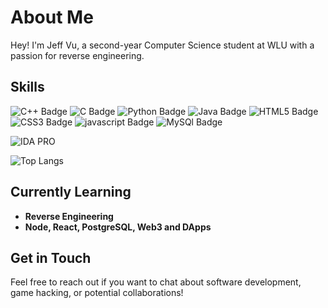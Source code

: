 # About Me
Hey! I'm Jeff Vu, a second-year Computer Science student at WLU with a passion for reverse engineering.

## Skills


<div>
<img src="https://img.shields.io/badge/c++-%2300599C.svg?style=for-the-badge&logo=c%2B%2B&logoColor=white" alt="C++ Badge">
<img src="https://img.shields.io/badge/c-%2300599C.svg?style=for-the-badge&logo=c&logoColor=white" alt="C Badge">
<img src="https://img.shields.io/badge/python-3670A0?style=for-the-badge&logo=python&logoColor=ffdd54" alt="Python Badge">
<img src="https://img.shields.io/badge/java-%23ED8B00.svg?style=for-the-badge&logo=openjdk&logoColor=white" alt="Java Badge">
<img src="https://img.shields.io/badge/html5-%23E34F26.svg?style=for-the-badge&logo=html5&logoColor=white" alt="HTML5 Badge">
<img src="https://img.shields.io/badge/css3-%231572B6.svg?style=for-the-badge&logo=css3&logoColor=white" alt="CSS3 Badge">
<img src="https://img.shields.io/badge/javascript-%23323330.svg?style=for-the-badge&logo=javascript&logoColor=%23F7DF1E" alt="javascript Badge">
<img src="https://img.shields.io/badge/mysql-4479A1.svg?style=for-the-badge&logo=mysql&logoColor=white" alt="MySQl Badge">
</div>

![IDA PRO](https://img.shields.io/badge/IDA%20PRO-ff0000?style=for-the-badge)

![Top Langs](https://github-readme-stats.vercel.app/api/top-langs/?username=JeffVu-1&hide_progress=true)

## Currently Learning

- **Reverse Engineering**
- **Node, React, PostgreSQL, Web3 and DApps**

## Get in Touch
Feel free to reach out if you want to chat about software development, game hacking, or potential collaborations!
